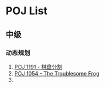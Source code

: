 # POJ List

## 中级

### 动态规划

1. [POJ 1191 - 棋盘分割](https://yzxoi.top/archives/1930)
2. [POJ 1054 - The Troublesome Frog](https://yzxoi.top/archives/1935)
3. 
